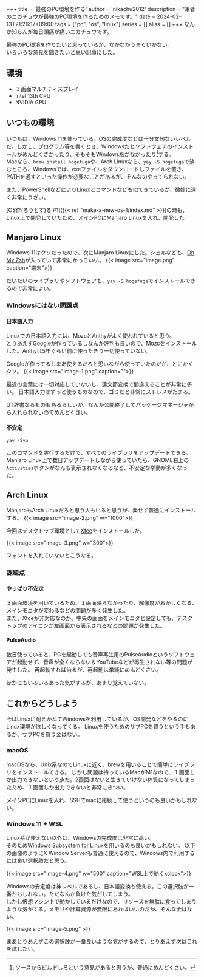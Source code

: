 +++
title = '最強のPC環境を作る'
author = 'nikachu2012'
description = "筆者のニカチュウが最強のPC環境を作るためのメモです。"
date = 2024-02-13T21:26:17+09:00
tags = ["pc", "os", "linux"]
series = []
alias = []
+++
なんか知らんが毎日頭痛が痛いニカチュウです。  

最強のPC環境を作りたいと思っているが、なかなかうまくいかない。  
いろいろな意見を聞きたいと思い記事にした。

## 環境
- ３画面マルチディスプレイ
- Intel 13th CPU
- NVIDIA GPU

## いつもの環境
いつもは、Windows 11を使っている。OSの完成度などは十分文句ないレベルだ。しかし、プログラム等を書くとき、Windowsだとソフトウェアのインストールがめんどくさかったり、そもそもWindows版がなかったり[^1]する。  
Macなら、`brew install hogefuga`や、Arch Linuxなら、`yay -S hogefuga`で済むところ、Windowsでは、exeファイルをダウンロードしファイルを置き、PATHを通すといった操作が必要なことがあるが、そんなのやってられない。

また、PowerShellなどによりLinuxとコマンドなども似てきているが、微妙に違く非常にうざい。

[OS作(ろうとす)る #1]({{< ref "make-a-new-os-1/index.md" >}})の時も、Linux上で開発していたため、メインPCにManjaro Linuxを入れ、開発した。


## Manjaro Linux
Windows 11はクソだったので、次にManjaro Linuxにした。シェルなども、[Oh My Zsh](https://ohmyz.sh/)が入っていて非常にかっこいい。
{{< image src="image.png" caption="端末">}}

だいたいのライブラリやソフトウェアも、`yay -S hogefuga`でインストールできるので非常によい。

### Windowsにはない問題点
#### 日本語入力
Linuxでの日本語入力には、MozcとAnthyがよく使われていると思う。  
とりあえずGoogleが作っているしなんか評判も良いので、Mozcをインストールした。Anthyは5年ぐらい前に使ったきり一切使っていない。

Googleが作ってるしまあ使えるだろと思いながら使っていたのだが、とにかくクソ。
{{< image src="image-1.png" caption="">}}

最近の言葉には一切対応していないし、連文節変換で間違えることが非常に多い。
日本語入力はずっと使うものなので、ゴミだと非常にストレスがたまる。

UT辞書なるものもあるらしいが、なんか公開終了してパッケージマネージャから入れられないのでめんどくさい。

#### 不安定
```
yay -Syu
```
このコマンドを実行するだけで、すべてのライブラリをアップデートできる。  
Manjaro Linux上で数日アップデートしながら使っていたら、GNOME右上の`Activities`ボタンがなんも表示されなくなるなど、不安定な挙動が多くなった。

## Arch Linux
ManjaroもArch Linuxだろと思う人もいると思うが、楽せず普通にインストールする。
{{< image src="image-2.png" w="1000">}}

今回はデスクトップ環境として[Xfce](https://www.xfce.org/?lang=ja)をインストールした。

{{< image src="image-3.png" w="300">}}

フォントを入れていないとこうなる。

### 課題点
#### やっぱり不安定
３画面環境を用いているため、１画面映らなかったり、解像度がおかしくなる、メインモニタが変わるなどの問題が多く発生した。  
また、Xfceが非対応なのか、中央の画面をメインモニタと設定しても、デスクトップのアイコンが左画面から表示されるなどの問題が発生した。

#### PulseAudio
数日使っていると、PCを起動しても音声再生用のPulseAudioというソフトウェアが起動せず、音声が全くならない＆YouTubeなどが再生されない等の問題が発生した。
再起動すれば治るが、再起動は単純にめんどくさい。

ほかにもいろいろあった気がするが、あまり覚えていない。

## これからどうしよう
今はLinuxに耐えかねてWindowsを利用しているが、OS開発などをやるのにLinux環境が欲しくなってくる。
Linuxを使うためのサブPCを買うという手もあるが、サブPCを買う金はない。

### macOS
macOSなら、Unix系なのでLinuxに近く、brewを用いることで簡単にライブラリをインストールできる。
しかし問題は持っているMacがM1なので、１画面しか出力できないという点だ。2画面はないと生きていけない体質になってしまったため、１画面しか出力できないと非常にきつい。

メインPCにLinuxを入れ、SSHでmacに接続して使うというのも良いかもしれない。

### Windows 11 + WSL
Linux系が使えない以外は、Windowsの完成度は非常に高い。  
そのため[Windows Subsystem for Linux](https://learn.microsoft.com/ja-jp/windows/wsl/about)を用いるのも良いかもしれない。
以下の画像のようにX Window Serverも普通に使えるので、Windows内で利用するには良い選択肢だと思う。

{{< image src="image-4.png" w="500" caption="WSL上で動くxclock">}}

Windowsの安定度は神レベルであるし、日本語変換も使える。この選択肢が一番かもしれない。ただなんか負けた気がしてしまう。  
しかし仮想マシン上で動かしているだけなので、リソースを無駄に食ってしまうような気がする。メモリや計算資源が無限にあればいいのだが、そんな金はない。

{{< image src="image-5.png" >}}

まあとりあえずこの選択肢が一番良いような気がするので、とりあえず次はこれを試したい。

[^1]:ソースからビルドしろという意見があると思うが、普通にめんどくさい。
